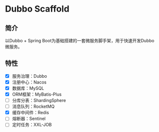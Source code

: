 # Dubbo Scaffold

## 简介

以Dubbo + Spring Boot为基础搭建的一套微服务脚手架，用于快速开发Dubbo微服务。

## 特性

- [x] 服务治理：Dubbo
- [x] 注册中心：Nacos
- [x] 数据库：MySQL
- [x] ORM框架：MyBatis-Plus
- [ ] 分库分表：ShardingSphere
- [ ] 消息队列：RocketMQ
- [x] 缓存中间件：Redis
- [ ] 熔断器：Sentinel
- [ ] 定时任务：XXL-JOB
